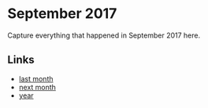 # September 2017

Capture everything that happened in September 2017 here.

## Links
- [last month](calendar/months/2017-08.md)
- [next month](calendar/months/2017-10.md)
- [year](calendar/years/2017.md)
